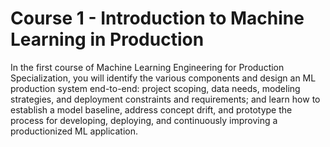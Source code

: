 # Course 1 - Introduction to Machine Learning in Production
In the first course of Machine Learning Engineering for Production Specialization, you will identify the various components and design an ML production system end-to-end: project scoping, data needs, modeling strategies, and deployment constraints and requirements; and learn how to establish a model baseline, address concept drift, and prototype the process for developing, deploying, and continuously improving a productionized ML application.